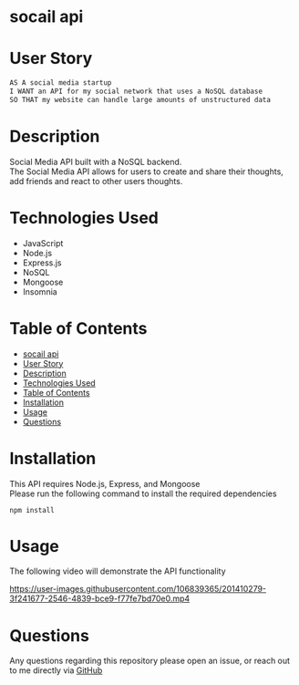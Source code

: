 # socail api
 
# User Story 
```md
AS A social media startup
I WANT an API for my social network that uses a NoSQL database
SO THAT my website can handle large amounts of unstructured data
```

# Description 
Social Media API built with a NoSQL backend. 
<br>
The Social Media API allows for users to create and share their thoughts, add friends and react to other users thoughts. 


# Technologies Used
- JavaScript
- Node.js
- Express.js
- NoSQL
- Mongoose
- Insomnia 

# Table of Contents 
- [socail api](#socail-api)
- [User Story](#user-story)
- [Description](#description)
- [Technologies Used](#technologies-used)
- [Table of Contents](#table-of-contents)
- [Installation](#installation)
- [Usage](#usage)
- [Questions](#questions)


# Installation 
This API requires Node.js, Express, and Mongoose
<br>
Please run the following command to install the required dependencies
<pre><code>npm install </code></pre>



# Usage 
The following video will demonstrate the API functionality 
<br>


https://user-images.githubusercontent.com/106839365/201410279-3f241677-2546-4839-bce9-f77fe7bd70e0.mp4




# Questions 
Any questions regarding this repository please open an issue, or reach out to me directly via <a href="https://github.com/ferrell4">GitHub</a>
